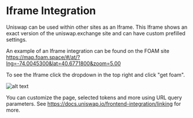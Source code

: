 # Iframe Integration

Uniswap can be used within other sites as an Iframe. This Iframe shows an exact version of the uniswap.exchange site and can have custom prefilled settings. 

An example of an Iframe integration can be found on the FOAM site https://map.foam.space/#/at/?lng=-74.0045300&lat=40.6771800&zoom=5.00

To see the Iframe click the dropdown in the top right and click "get foam". 

![alt text](https://github.com/Uniswap/docs/blob/master/.gitbook/assets/foamiframe.png "Logo Title Text 1")

You can customize the page, selected tokens and more using URL query parameters. See https://docs.uniswap.io/frontend-integration/linking for more. 

